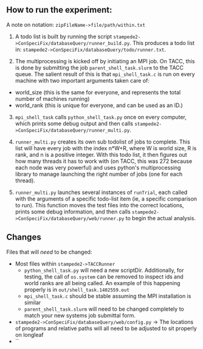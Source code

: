 ## How to run the experiment:

A note on notation: `zipFileName->file/path/within.txt`

1) A todo list is built by running the script `stampede2->ConSpeciFix/databaseQuery/runner_build.py`. This produces a todo list in: `stampede2->ConSpeciFix/databaseQuery/todo/runner.txt`.

2) The multiprocessing is kicked off by initiating an MPI job. On TACC, this is done by submitting the job `parent_shell_task.slurm` to the TACC queue. The salient result of this is that `mpi_shell_task.c` is run on every machine with two important arguments taken care of:
  - world_size (this is the same for everyone, and represents the total number of machines running)
  - world_rank (this is unique for everyone, and can be used as an ID.)

3) `mpi_shell_task` calls `python_shell_task.py` once on every computer, which prints some debug output and then calls `stampede2->ConSpeciFix/databaseQuery/runner_multi.py`.

4) `runner_multi.py` creates its own sub todolist of jobs to complete. This list will have every job with the index n*W+R, where W is world size, R is rank, and n is a positive integer. With this todo list, it then figures out how many threads it has to work with (on TACC, this was 272 because each node was very powerful) and uses python's multiprocessing library to manage launching the right number of jobs (one for each thread).

5) `runner_multi.py` launches several instances of `runTrial`, each called with the arguments of a specific todo-list item (ie, a specific comparison to run). This function moves the test files into the correct locations, prints some debug information, and then calls `stampede2->ConSpeciFix/databaseQuery/web/runner.py` to begin the actual analysis.


## Changes
Files that will *need* to be changed:
- Most files within `stampede2->TACCRunner`
	- `python_shell_task.py` will need a new scriptDir. Additionally, for testing, the call of `os.system` can be removed to inspect ids and world ranks are all being called. An example of this happening properly is in `out/shell_task.1402559.out`
	- `mpi_shell_task.c` should be stable assuming the MPI installation is similar 
	- `parent_shell_task.slurm` will need to be changed completely to match your new systems job submittal form.
- `stampede2->ConSpeciFix/databaseQuery/web/config.py` -> The locations of programs and relative paths will all need to be adjusted to sit properly on longleaf
- ``

